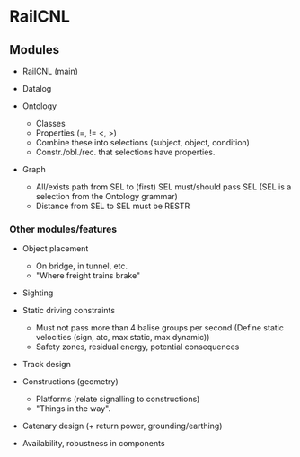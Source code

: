 # RailCNL

## Modules

 * RailCNL (main) 
 * Datalog

 * Ontology
   * Classes
   * Properties (=, != <, >)
   * Combine these into selections (subject, object, condition)
   * Constr./obl./rec. that selections have properties.

 * Graph
   * All/exists path from SEL to (first) SEL must/should pass SEL
    (SEL is a selection from the Ontology grammar)
   * Distance from SEL to SEL must be RESTR


### Other modules/features

 * Object placement
   * On bridge, in tunnel, etc.
   * "Where freight trains brake"

 * Sighting

 * Static driving constraints
   * Must not pass more than 4 balise groups per second
     (Define static velocities (sign, atc, max static, max dynamic))
   * Safety zones, residual energy, potential consequences

 * Track design

 * Constructions (geometry)
   * Platforms (relate signalling to constructions)
   * "Things in the way".

 * Catenary design (+ return power, grounding/earthing)

 * Availability, robustness in components
